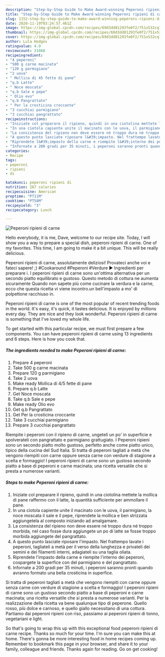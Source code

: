 ```yaml
---
description: "Step-by-Step Guide to Make Award-winning Peperoni ripieni di carne"
title: "Step-by-Step Guide to Make Award-winning Peperoni ripieni di carne"
slug: 1152-step-by-step-guide-to-make-award-winning-peperoni-ripieni-di-carne
date: 2020-11-19T03:24:57.461Z
image: https://img-global.cpcdn.com/recipes/69d3dd81293fe0f2/751x532cq70/peperoni-ripieni-di-carne-recipe-main-photo.jpg
thumbnail: https://img-global.cpcdn.com/recipes/69d3dd81293fe0f2/751x532cq70/peperoni-ripieni-di-carne-recipe-main-photo.jpg
cover: https://img-global.cpcdn.com/recipes/69d3dd81293fe0f2/751x532cq70/peperoni-ripieni-di-carne-recipe-main-photo.jpg
author: Lula Hodges
ratingvalue: 4.9
reviewcount: 31668
recipeingredient:
- "4 peperoni"
- "500 g carne macinata"
- "120 g parmigiano"
- "2 uova"
- " Mollica di 45 fette di pane"
- "q.b Latte"
- " Noce moscata"
- "q.b Sale e pepe"
- " Olio evo"
- "q.b Pangrattato"
- " Per la crosticina croccante"
- "3 cucchiai parmigiano"
- "3 cucchiai pangrattato"
recipeinstructions:
- "Iniziate col preparare il ripieno, quindi in una ciotolina mettete la mollica di pane raffermo con il latte, la quantità sufficiente per ammollare il pane."
- "In una ciotola capiente unite il macinato con le uova, il parmigiano, la noce moscata il sale e il pepe, riprendete la mollica e ben strizzata aggiungetela al composto iniziando ad amalgamare."
- "La consistenza del ripieno non deve essere né troppo dura né troppo morbida, nel caso fosse dura aggiungete un po di latte se fosse troppo morbida aggiungete del pangrattato."
- "A questo punto lasciate riposare l&#39;impasto. Nel frattempo lavate i peperoni, tagliateli a metà per il verso della lunghezza e privateli dei semini e dei filamenti interni, adagiateli su una taglia oliata."
- "Riprendete l&#39;impasto della carne e riempite l&#39;interno dei peperoni, cospargete la superfice con del parmigiano e del pangrattato."
- "Infornate a 200 gradi per 35 minuti, i peperoni saranno pronti quando avranno formato una bella crosticina in superfice."
categories:
- Recipe
tags:
- peperoni
- ripieni
- di

katakunci: peperoni ripieni di 
nutrition: 267 calories
recipecuisine: American
preptime: "PT11M"
cooktime: "PT58M"
recipeyield: "3"
recipecategory: Lunch

---
```



![Peperoni ripieni di carne](https://img-global.cpcdn.com/recipes/69d3dd81293fe0f2/751x532cq70/peperoni-ripieni-di-carne-recipe-main-photo.jpg)

Hello everybody, it is me, Dave, welcome to our recipe site. Today, I will show you a way to prepare a special dish, peperoni ripieni di carne. One of my favorites. This time, I am going to make it a bit unique. This will be really delicious.

Peperoni ripieni di carne, assolutamente deliziosi! Provateci anche voi e fateci sapere! ;) #Cookaround #Peperoni #Verdure ► Ingredienti per preparare i. I peperoni ripieni di carne sono un&#39;ottima alternativa per un secondo piatto equilibrato e gustoso. Questo metodo di cottura ne aumenta sicuramente Quando non sapete più come cucinare la verdura e la carne, ecco che questa ricetta vi viene incontro.un bell&#39;impasto a mo&#39; di polpettone racchiuso in.

Peperoni ripieni di carne is one of the most popular of recent trending foods in the world. It's easy, it's quick, it tastes delicious. It is enjoyed by millions every day. They are nice and they look wonderful. Peperoni ripieni di carne is something that I've loved my whole life.


To get started with this particular recipe, we must first prepare a few components. You can have peperoni ripieni di carne using 13 ingredients and 6 steps. Here is how you cook that.

<!--inarticleads1-->

##### The ingredients needed to make Peperoni ripieni di carne:

1. Prepare 4 peperoni
1. Take 500 g carne macinata
1. Prepare 120 g parmigiano
1. Take 2 uova
1. Make ready  Mollica di 4/5 fette di pane
1. Prepare q.b Latte
1. Get  Noce moscata
1. Take q.b Sale e pepe
1. Make ready  Olio evo
1. Get q.b Pangrattato
1. Get  Per la crosticina croccante
1. Take 3 cucchiai parmigiano
1. Prepare 3 cucchiai pangrattato


Riempite i peperoni con il ripieno di carne, ungeteli un po&#39; in superficie e spolverateli con pangrattato e parmigiano grattugiato. I Peperoni ripieni sono un secondo piatto molto gustoso, perfetto anche come piatto unico, tipico della cucina del Sud Italia. Si tratta di peperoni tagliati a metà che vengono riempiti con carne oppure senza carne con verdure di stagione a scelta e formaggio! I peperoni ripieni di carne sono un gustoso secondo piatto a base di peperoni e carne macinata; una ricetta versatile che si presta a numerose varianti. 

<!--inarticleads2-->

##### Steps to make Peperoni ripieni di carne:

1. Iniziate col preparare il ripieno, quindi in una ciotolina mettete la mollica di pane raffermo con il latte, la quantità sufficiente per ammollare il pane.
1. In una ciotola capiente unite il macinato con le uova, il parmigiano, la noce moscata il sale e il pepe, riprendete la mollica e ben strizzata aggiungetela al composto iniziando ad amalgamare.
1. La consistenza del ripieno non deve essere né troppo dura né troppo morbida, nel caso fosse dura aggiungete un po di latte se fosse troppo morbida aggiungete del pangrattato.
1. A questo punto lasciate riposare l&#39;impasto. Nel frattempo lavate i peperoni, tagliateli a metà per il verso della lunghezza e privateli dei semini e dei filamenti interni, adagiateli su una taglia oliata.
1. Riprendete l&#39;impasto della carne e riempite l&#39;interno dei peperoni, cospargete la superfice con del parmigiano e del pangrattato.
1. Infornate a 200 gradi per 35 minuti, i peperoni saranno pronti quando avranno formato una bella crosticina in superfice.


Si tratta di peperoni tagliati a metà che vengono riempiti con carne oppure senza carne con verdure di stagione a scelta e formaggio! I peperoni ripieni di carne sono un gustoso secondo piatto a base di peperoni e carne macinata; una ricetta versatile che si presta a numerose varianti. Per la realizzazione della ricetta va bene qualunque tipo di peperone. Quello rosso, più dolce e carnoso, e quello giallo necessitano di una cottura. Partiamo dai peperoni ripieni con riso, passiamo ai peperoni ripieni di tonno, vegetariani e light. 

So that's going to wrap this up with this exceptional food peperoni ripieni di carne recipe. Thanks so much for your time. I'm sure you can make this at home. There's gonna be more interesting food in home recipes coming up. Remember to bookmark this page in your browser, and share it to your family, colleague and friends. Thanks again for reading. Go on get cooking!
